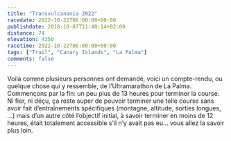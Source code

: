 ```yaml
---
title: "Transvulcanania 2022"
racedate: 2022-10-22T06:00:00+00:00
publishdate: 2018-10-07T11:40:14+02:00
distance: 74
elevation: 4350
racetime: 2022-10-22T06:00:00+00:00
tags: ["Trail", "Canary Islands", "La Palma"]
comments: false
---
```


Voilà comme plusieurs personnes ont demandé, voici un compte-rendu, ou quelque chose qui y ressemble, de l’Ultramarathon de La Palma. Commençons par la fin: un peu plus de 13 heures pour terminer la course. Ni fier, ni déçu, ça reste super de pouvoir terminer une telle course sans avoir fait d’entraînements spécifiques (montagne, altitude, sorties longues, …) mais d’un autre côté l’objectif initial, à savoir terminer en moins de 12 heures, était totalement accessible s’il n’y avait pas eu… vous allez la savoir plus loin.


